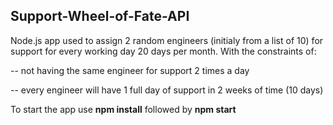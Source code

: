 ## Support-Wheel-of-Fate-API

Node.js app used to assign 2 random engineers (initialy from a list of 10) for support for every working day 20 days per month. With the constraints of:

-- not having the same engineer for support 2 times a day

-- every engineer will have 1 full day of support in 2 weeks of time (10 days)

To start the app use **npm install** followed by **npm start**
